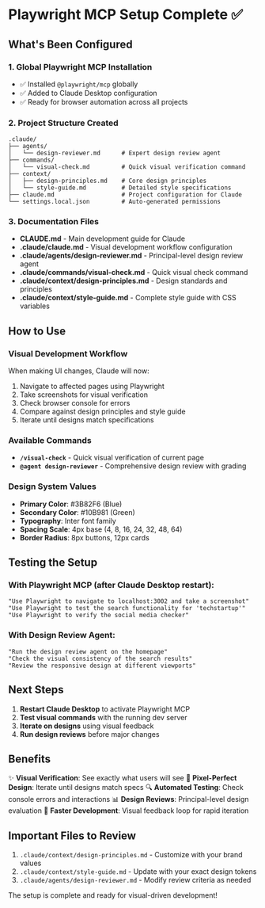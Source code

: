 # Playwright MCP Setup Complete ✅

## What's Been Configured

### 1. Global Playwright MCP Installation
- ✅ Installed `@playwright/mcp` globally
- ✅ Added to Claude Desktop configuration
- ✅ Ready for browser automation across all projects

### 2. Project Structure Created
```
.claude/
├── agents/
│   └── design-reviewer.md      # Expert design review agent
├── commands/
│   └── visual-check.md         # Quick visual verification command
├── context/
│   ├── design-principles.md    # Core design principles
│   └── style-guide.md          # Detailed style specifications
├── claude.md                   # Project configuration for Claude
└── settings.local.json         # Auto-generated permissions
```

### 3. Documentation Files
- **CLAUDE.md** - Main development guide for Claude
- **.claude/claude.md** - Visual development workflow configuration
- **.claude/agents/design-reviewer.md** - Principal-level design review agent
- **.claude/commands/visual-check.md** - Quick visual check command
- **.claude/context/design-principles.md** - Design standards and principles
- **.claude/context/style-guide.md** - Complete style guide with CSS variables

## How to Use

### Visual Development Workflow
When making UI changes, Claude will now:
1. Navigate to affected pages using Playwright
2. Take screenshots for visual verification
3. Check browser console for errors
4. Compare against design principles and style guide
5. Iterate until designs match specifications

### Available Commands
- **`/visual-check`** - Quick visual verification of current page
- **`@agent design-reviewer`** - Comprehensive design review with grading

### Design System Values
- **Primary Color**: #3B82F6 (Blue)
- **Secondary Color**: #10B981 (Green)
- **Typography**: Inter font family
- **Spacing Scale**: 4px base (4, 8, 16, 24, 32, 48, 64)
- **Border Radius**: 8px buttons, 12px cards

## Testing the Setup

### With Playwright MCP (after Claude Desktop restart):
```
"Use Playwright to navigate to localhost:3002 and take a screenshot"
"Use Playwright to test the search functionality for 'techstartup'"
"Use Playwright to verify the social media checker"
```

### With Design Review Agent:
```
"Run the design review agent on the homepage"
"Check the visual consistency of the search results"
"Review the responsive design at different viewports"
```

## Next Steps

1. **Restart Claude Desktop** to activate Playwright MCP
2. **Test visual commands** with the running dev server
3. **Iterate on designs** using visual feedback
4. **Run design reviews** before major changes

## Benefits

✨ **Visual Verification**: See exactly what users will see
🎯 **Pixel-Perfect Design**: Iterate until designs match specs
🔍 **Automated Testing**: Check console errors and interactions
📊 **Design Reviews**: Principal-level design evaluation
🚀 **Faster Development**: Visual feedback loop for rapid iteration

## Important Files to Review

1. `.claude/context/design-principles.md` - Customize with your brand values
2. `.claude/context/style-guide.md` - Update with your exact design tokens
3. `.claude/agents/design-reviewer.md` - Modify review criteria as needed

The setup is complete and ready for visual-driven development!